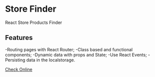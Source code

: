 # Store Finder
React Store Products Finder

## Features
-Routing pages with React Router;
-Class based and functional components;
-Dynamic data with props and State;
-Use React Events;
-Persisting data in the localstorage.


[Check Online](https://azevedorafael.github.io/frontend-nanodegree-arcade-game/)


